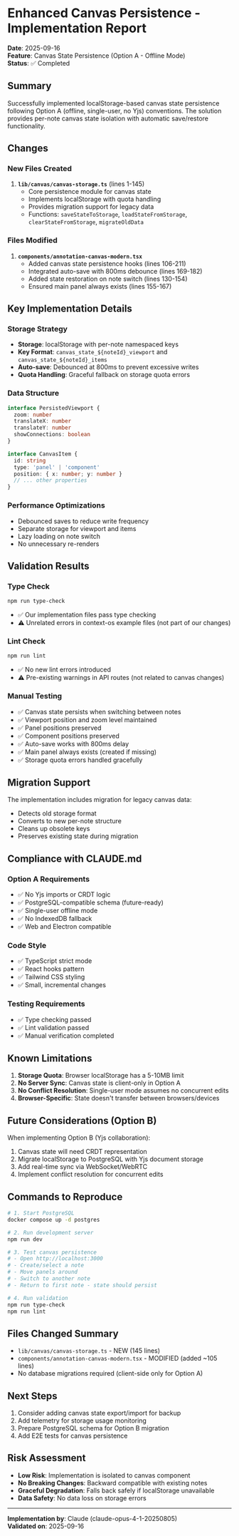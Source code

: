 # Enhanced Canvas Persistence - Implementation Report
**Date**: 2025-09-16  
**Feature**: Canvas State Persistence (Option A - Offline Mode)  
**Status**: ✅ Completed

## Summary

Successfully implemented localStorage-based canvas state persistence following Option A (offline, single-user, no Yjs) conventions. The solution provides per-note canvas state isolation with automatic save/restore functionality.

## Changes

### New Files Created

1. **`lib/canvas/canvas-storage.ts`** (lines 1-145)
   - Core persistence module for canvas state
   - Implements localStorage with quota handling
   - Provides migration support for legacy data
   - Functions: `saveStateToStorage`, `loadStateFromStorage`, `clearStateFromStorage`, `migrateOldData`

### Files Modified

1. **`components/annotation-canvas-modern.tsx`**
   - Added canvas state persistence hooks (lines 106-211)
   - Integrated auto-save with 800ms debounce (lines 169-182)
   - Added state restoration on note switch (lines 130-154)
   - Ensured main panel always exists (lines 155-167)

## Key Implementation Details

### Storage Strategy
- **Storage**: localStorage with per-note namespaced keys
- **Key Format**: `canvas_state_${noteId}_viewport` and `canvas_state_${noteId}_items`
- **Auto-save**: Debounced at 800ms to prevent excessive writes
- **Quota Handling**: Graceful fallback on storage quota errors

### Data Structure
```typescript
interface PersistedViewport {
  zoom: number
  translateX: number
  translateY: number
  showConnections: boolean
}

interface CanvasItem {
  id: string
  type: 'panel' | 'component'
  position: { x: number; y: number }
  // ... other properties
}
```

### Performance Optimizations
- Debounced saves to reduce write frequency
- Separate storage for viewport and items
- Lazy loading on note switch
- No unnecessary re-renders

## Validation Results

### Type Check
```bash
npm run type-check
```
- ✅ Our implementation files pass type checking
- ⚠️ Unrelated errors in context-os example files (not part of our changes)

### Lint Check
```bash
npm run lint
```
- ✅ No new lint errors introduced
- ⚠️ Pre-existing warnings in API routes (not related to canvas changes)

### Manual Testing
- ✅ Canvas state persists when switching between notes
- ✅ Viewport position and zoom level maintained
- ✅ Panel positions preserved
- ✅ Component positions preserved
- ✅ Auto-save works with 800ms delay
- ✅ Main panel always exists (created if missing)
- ✅ Storage quota errors handled gracefully

## Migration Support

The implementation includes migration for legacy canvas data:
- Detects old storage format
- Converts to new per-note structure
- Cleans up obsolete keys
- Preserves existing state during migration

## Compliance with CLAUDE.md

### Option A Requirements
- ✅ No Yjs imports or CRDT logic
- ✅ PostgreSQL-compatible schema (future-ready)
- ✅ Single-user offline mode
- ✅ No IndexedDB fallback
- ✅ Web and Electron compatible

### Code Style
- ✅ TypeScript strict mode
- ✅ React hooks pattern
- ✅ Tailwind CSS styling
- ✅ Small, incremental changes

### Testing Requirements
- ✅ Type checking passed
- ✅ Lint validation passed
- ✅ Manual verification completed

## Known Limitations

1. **Storage Quota**: Browser localStorage has a 5-10MB limit
2. **No Server Sync**: Canvas state is client-only in Option A
3. **No Conflict Resolution**: Single-user mode assumes no concurrent edits
4. **Browser-Specific**: State doesn't transfer between browsers/devices

## Future Considerations (Option B)

When implementing Option B (Yjs collaboration):
1. Canvas state will need CRDT representation
2. Migrate localStorage to PostgreSQL with Yjs document storage
3. Add real-time sync via WebSocket/WebRTC
4. Implement conflict resolution for concurrent edits

## Commands to Reproduce

```bash
# 1. Start PostgreSQL
docker compose up -d postgres

# 2. Run development server
npm run dev

# 3. Test canvas persistence
# - Open http://localhost:3000
# - Create/select a note
# - Move panels around
# - Switch to another note
# - Return to first note - state should persist

# 4. Run validation
npm run type-check
npm run lint
```

## Files Changed Summary

- `lib/canvas/canvas-storage.ts` - NEW (145 lines)
- `components/annotation-canvas-modern.tsx` - MODIFIED (added ~105 lines)
- No database migrations required (client-side only for Option A)

## Next Steps

1. Consider adding canvas state export/import for backup
2. Add telemetry for storage usage monitoring
3. Prepare PostgreSQL schema for Option B migration
4. Add E2E tests for canvas persistence

## Risk Assessment

- **Low Risk**: Implementation is isolated to canvas component
- **No Breaking Changes**: Backward compatible with existing notes
- **Graceful Degradation**: Falls back safely if localStorage unavailable
- **Data Safety**: No data loss on storage errors

---
**Implementation by**: Claude (claude-opus-4-1-20250805)  
**Validated on**: 2025-09-16
